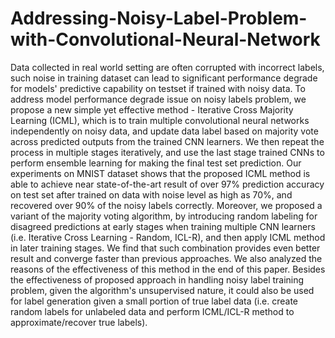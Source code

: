 # Addressing-Noisy-Label-Problem-with-Convolutional-Neural-Network
Data collected in real world setting are often corrupted with incorrect labels, such noise in training dataset can lead to significant performance degrade for models' predictive capability on testset if trained with noisy data. 
To address model performance degrade issue on noisy labels problem, we  propose a new simple yet effective method - Iterative Cross Majority Learning (ICML), which is to train multiple convolutional neural networks independently on noisy data, and update data label based on majority vote across predicted outputs from the trained CNN learners. We then repeat the process in multiple stages iteratively, and use the last stage trained CNNs to perform ensemble learning for making the final test set prediction. 
Our experiments on MNIST dataset shows that the proposed ICML method is able to achieve near state-of-the-art result of over 97% prediction accuracy on test set after trained on data with noise level as high as 70%, and recovered over 90% of the noisy labels correctly. Moreover, we proposed a variant of the majority voting algorithm, by introducing random labeling for disagreed predictions at early stages when training multiple CNN learners (i.e.  Iterative Cross Learning - Random, ICL-R), and then apply ICML method in later training stages. We find that such combination provides even better result and converge faster than previous approaches. We also analyzed the reasons of the effectiveness of this method in the end of this paper. 
Besides the effectiveness of proposed approach in handling noisy label training problem, given the algorithm's unsupervised nature, it could also be used for label generation given a small portion of true label data (i.e. create random labels for unlabeled data and perform ICML/ICL-R method to approximate/recover true labels).
